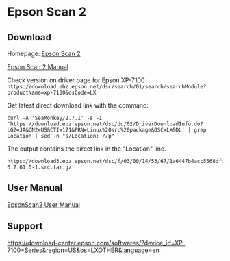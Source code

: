 # Epson Scan 2

## Download

Homepage: [Epson Scan 2](https://support.epson.net/linux/en/epsonscan2.php)

[Epson Scan 2 Manual](https://download.ebz.epson.net/man/linux/epsonscan2_e.html)

Check version on driver page for Epson XP-7100
`https://download.ebz.epson.net/dsc/search/01/search/searchModule?productName=xp-7100&osCode=LX`

Get latest direct download link with the command:

```console
curl -A 'SeaMonkey/2.7.1' -s -I 'https://download.ebz.epson.net/dsc/du/02/DriverDownloadInfo.do?LG2=JA&CN2=US&CTI=171&PRN=Linux%20src%20package&OSC=LX&DL' | grep Location | sed -n "s/Location: //p"
```

The output contains the direct link in the "Location" line.

```console
https://download3.ebz.epson.net/dsc/f/03/00/14/53/67/1a6447b4acc5568dfd970feba0518fabea35bca2/epsonscan2-6.7.61.0-1.src.tar.gz
```

## User Manual

[EpsonScan2 User Manual](https://download.ebz.epson.net/man/linux/epsonscan2_e.html)

## Support

<https://download-center.epson.com/softwares/?device_id=XP-7100+Series&region=US&os=LXOTHER&language=en>